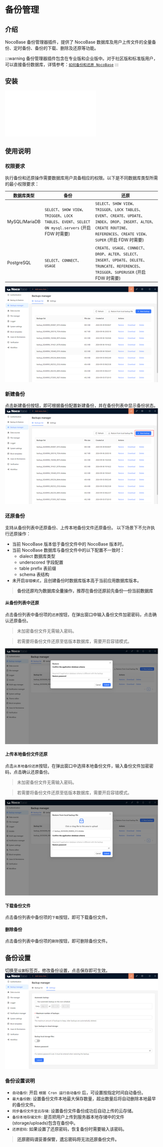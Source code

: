 # 备份管理

<PluginInfo licenseBundled="true" name="backups"></PluginInfo>

## 介绍

NocoBase 备份管理器插件，提供了 NocoBase 数据库及用户上传文件的全量备份、定时备份、备份的下载、删除及还原等功能。

:::warning
备份管理器插件包含在专业版和企业版中。对于社区版和标准版用户，可以直接备份数据库，详情参考：[`如何备份和还原 NocoBase`](https://www.nocobase.com/cn/blog/nocobase-backup-restore)
:::

## 安装

<embed src="./install.md"></embed>

## 使用说明

### 权限要求

执行备份和还原操作需要数据库用户具备相应的权限。以下是不同数据库类型所需的最小权限要求：

| 数据库类型 | 备份 | 还原 |
|-----------|------|------|
| MySQL/MariaDB | `SELECT`、`SHOW VIEW`、`TRIGGER`、`LOCK TABLES`、`EVENT`、`SELECT ON mysql.servers` (开启 FDW 时需要) | `SELECT`、`SHOW VIEW`、`TRIGGER`、`LOCK TABLES`、`EVENT`、`CREATE`、`UPDATE`、`INDEX`、`DROP`、`INSERT`、`ALTER`、`CREATE ROUTINE`、`REFERENCES`、`CREATE VIEW`、`SUPER` (开启 FDW 时需要) |
| PostgreSQL | `SELECT`、`CONNECT`、`USAGE` | `CREATE`、`USAGE`、`CONNECT`、`DROP`、`ALTER`、`SELECT`、`INSERT`、`UPDATE`、`DELETE`、`TRUNCATE`、`REFERENCES`、`TRIGGER`、`SUPERUSER` (开启 FDW 时需要) |

![主界面](./static/main-screen.png)

### 新建备份

点击新建备份按钮，即可根据备份配置新建备份，并在备份列表中显示备份状态。
![新建备份](./static/new-backup.png)

### 还原备份

支持从备份列表中还原备份、上传本地备份文件还原备份。
以下场景下不允许执行还原操作：

- 当前 NocoBase 版本低于备份文件中的 NocoBase 版本时。
- 当前 NocoBase 数据库与备份文件中的以下配置不一致时：
  - dialect 数据库类型
  - underscored 字段配置
  - table prefix 表前缀
  - schema 表结构
- 未开启`容错模式`，且创建备份时数据库版本高于当前应用数据库版本。

> **备份还原均为数据库全量操作，推荐在备份还原前先备份一份当前数据库**

#### 从备份列表中还原

点击备份列表中备份项的`还原`按钮，在弹出窗口中输入备份文件加密密码，点击确认还原备份。

> 未加密备份文件无需输入密码。

> 若需要将备份文件还原至低版本数据库，需要开启容错模式。

![还原备份](./static/restore-backup.png)

#### 上传本地备份文件还原

点击`从本地备份还原`按钮，在弹出窗口中选择本地备份文件，输入备份文件加密密码，点击确认还原备份。

> 未加密备份文件无需输入密码。

> 若需要将备份文件还原至低版本数据库，需要开启容错模式。

![从本地还原备份](./static/restore-from-local.png)

#### 下载备份文件

点击备份列表中备份项的`下载`按钮，即可下载备份文件。

#### 删除备份

点击备份列表中备份项的`删除`按钮，即可删除备份文件。

## 备份设置

切换至`设置`标签页，修改备份设置，点击保存即可生效。
![备份设置](./static/backup-settings.png)

### 备份设置说明

- `自动备份`: 开启 `根据 Cron 运行自动备份` 后，可设置按指定时间自动备份。
- `最大备份数`: 设置备份文件本地最大保存数量，超出数量后将自动删除本地最早的备份文件。
- `同步备份文件至云存储`: 设置备份文件备份成功后自动上传的云存储。
- `备份本地存储文件`: 是否把用户上传到服务器本地存储中的文件(storage/uploads)包含在备份中。
- `还原密码`: 如果设置了还原密码，恢复备份时需要输入该密码。

> **还原密码请妥善保管，遗忘密码将无法还原备份文件。**
